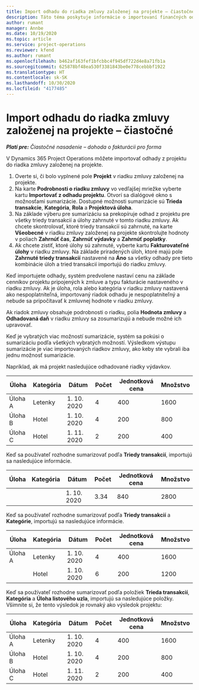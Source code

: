 ```yaml
---
title: Import odhadu do riadka zmluvy založenej na projekte – čiastočné
description: Táto téma poskytuje informácie o importovaní finančných odhadov z projektu do riadka zmluvy.
author: rumant
manager: Annbe
ms.date: 10/19/2020
ms.topic: article
ms.service: project-operations
ms.reviewer: kfend
ms.author: rumant
ms.openlocfilehash: b462af163fef1bfcbbc4f945df722d4e8a71fb1a
ms.sourcegitcommit: 625878bf48ea530f3381843be0e778cebbbf1922
ms.translationtype: HT
ms.contentlocale: sk-SK
ms.lasthandoff: 10/30/2020
ms.locfileid: "4177485"
---
```

# <a name="import-an-estimate-to-a-project-based-contract-line---lite"></a>Import odhadu do riadka zmluvy založenej na projekte – čiastočné

_**Platí pre:** Čiastočné nasadenie – dohoda o fakturácii pro forma_

V Dynamics 365 Project Operations môžete importovať odhady z projektu do riadka zmluvy založenej na projekte.

1. Overte si, či bolo vyplnené pole **Projekt** v riadku zmluvy založenej na projekte.
2. Na karte **Podrobnosti o riadku zmluvy** vo vedľajšej mriežke vyberte kartu **Importovať z odhadu projektu**. Otvorí sa dialógové okno s možnosťami sumarizácie. Dostupné možnosti sumarizácie sú **Trieda transakcie**, **Kategória**, **Rola** a **Projektová úloha**.
3. Na základe výberu pre sumarizáciu sa prekopíruje odhad z projektu pre všetky triedy transakcií a úlohy zahrnuté v tomto riadku zmluvy. Ak chcete skontrolovať, ktoré triedy transakcií sú zahrnuté, na karte **Všeobecné** v riadku zmluvy založenej na projekte skontrolujte hodnoty v poliach **Zahrnúť čas**, **Zahrnúť výdavky** a **Zahrnúť poplatky**. 
4. Ak chcete zistiť, ktoré úlohy sú zahrnuté, vyberte kartu **Fakturovateľné úlohy** v riadku zmluvy. Na základe priradených úloh, ktoré majú pole **Zahrnuté triedy transakcií** nastavené na **Áno** sa všetky odhady pre tieto kombinácie úloh a tried transakcií importujú do riadku zmluvy.

Keď importujete odhady, systém predvolene nastaví cenu na základe cenníkov projektu pripojených k zmluve a typu fakturácie nastaveného v riadku zmluvy. Ak je úloha, rola alebo kategória v riadku zmluvy nastavená ako nespoplatniteľná, importovaný riadok odhadu je nespoplatniteľný a nebude sa pripočítavať k zmluvnej hodnote v riadku zmluvy.

Ak riadok zmluvy obsahuje podrobnosti o riadku, polia **Hodnota zmluvy** a **Odhadovaná daň** v riadku zmluvy sa zosumarizujú a nebude možné ich upravovať.

Keď je vybratých viac možností sumarizácie, systém sa pokúsi o sumarizáciu podľa všetkých vybratých možností. Výsledkom výstupu sumarizácie je viac importovaných riadkov zmluvy, ako keby ste vybrali iba jednu možnosť sumarizácie.

Napríklad, ak má projekt nasledujúce odhadované riadky výdavkov.

| Úloha | Kategória | Dátum | Počet | Jednotková cena | Množstvo |
| --- | --- | --- | --- | --- | --- |
| Úloha A | Letenky | 1. 10. 2020 | 4 | 400 | 1600 |
| Úloha B | Hotel | 1. 10. 2020 | 4 | 200 | 800 |
| Úloha C | Hotel | 1. 11. 2020 | 2 | 200 | 400 |

Keď sa používateľ rozhodne sumarizovať podľa **Triedy transakcií**, importujú sa nasledujúce informácie.

| Úloha | Kategória | Dátum | Počet | Jednotková cena | Množstvo |
| --- | --- | --- | --- | --- | --- |
| &nbsp; | &nbsp; | 1. 10. 2020 | 3.34 | 840 | 2800 |

Keď sa používateľ rozhodne sumarizovať podľa **Triedy transakcií** a **Kategórie**, importujú sa nasledujúce informácie.

| Úloha | Kategória | Dátum | Počet | Jednotková cena | Množstvo |
| --- | --- | --- | --- | --- | --- |
| Úloha A | Letenky | 1. 10. 2020 | 4 | 400 | 1600 |
| &nbsp;| Hotel | 1. 10. 2020 | 6 | 200 | 1200 |

Keď sa používateľ rozhodne sumarizovať podľa položiek **Trieda transakcií**, **Kategória** a **Úloha listového uzla**, importujú sa nasledujúce položky. Všimnite si, že tento výsledok je rovnaký ako výsledok projektu:

| Úloha | Kategória | Dátum | Počet | Jednotková cena | Množstvo |
| --- | --- | --- | --- | --- | --- |
| Úloha A | Letenky | 1. 10. 2020 | 4 | 400 | 1600 |
| Úloha B | Hotel | 1. 10. 2020 | 4 | 200 | 800 |
| Úloha C | Hotel | 1. 11. 2020 | 2 | 200 | 400 |
